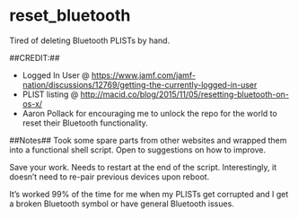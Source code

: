 # reset_bluetooth
Tired of deleting Bluetooth PLISTs by hand.

##CREDIT:##
* Logged In User @ https://www.jamf.com/jamf-nation/discussions/12769/getting-the-currently-logged-in-user
* PLIST listing @ http://macid.co/blog/2015/11/05/resetting-bluetooth-on-os-x/
* Aaron Pollack for encouraging me to unlock the repo for the world to reset their Bluetooth functionality.


##Notes##
Took some spare parts from other websites and wrapped them into a functional shell script. Open to suggestions on how to improve.

Save your work. Needs to restart at the end of the script. Interestingly, it doesn’t need to re-pair previous devices upon reboot. 

It’s worked 99% of the time for me when my PLISTs get corrupted and I get a broken Bluetooth symbol or have general Bluetooth issues.
